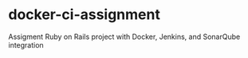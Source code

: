 # docker-ci-assignment
Assigment Ruby on Rails project with Docker, Jenkins, and SonarQube integration
